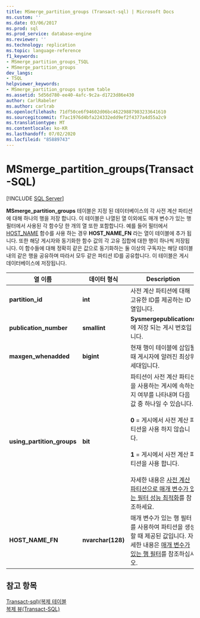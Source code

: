 ```yaml
---
title: MSmerge_partition_groups (Transact-sql) | Microsoft Docs
ms.custom: ''
ms.date: 03/06/2017
ms.prod: sql
ms.prod_service: database-engine
ms.reviewer: ''
ms.technology: replication
ms.topic: language-reference
f1_keywords:
- MSmerge_partition_groups_TSQL
- MSmerge_partition_groups
dev_langs:
- TSQL
helpviewer_keywords:
- MSmerge_partition_groups system table
ms.assetid: 5d56d780-ee40-4afc-9c2a-d1723d86e430
author: CarlRabeler
ms.author: carlrab
ms.openlocfilehash: 71df50ce6f94602d06bc46229887983233641610
ms.sourcegitcommit: f7ac1976d4bfa224332edd9ef2f4377a4d55a2c9
ms.translationtype: MT
ms.contentlocale: ko-KR
ms.lasthandoff: 07/02/2020
ms.locfileid: "85889743"
---
```

# <a name="msmerge_partition_groups-transact-sql"></a>MSmerge_partition_groups(Transact-SQL)
[!INCLUDE [SQL Server](../../includes/applies-to-version/sqlserver.md)]

  **MSmerge_partition_groups** 테이블은 지정 된 데이터베이스의 각 사전 계산 파티션에 대해 하나의 행을 저장 합니다. 이 테이블은 나열된 열 이외에도 매개 변수가 있는 행 필터에서 사용된 각 함수당 한 개의 열 또한 포함합니다. 예를 들어 필터에서 [HOST_NAME](../../t-sql/functions/host-name-transact-sql.md) 함수를 사용 하는 경우 **HOST_NAME_FN** 라는 열이 테이블에 추가 됩니다. 또한 해당 게시자와 동기화한 함수 값의 각 고유 집합에 대한 행이 하나씩 저장됩니다. 이 함수들에 대해 정확히 같은 값으로 동기화하는 둘 이상의 구독자는 해당 테이블 내의 같은 행을 공유하며 따라서 모두 같은 파티션 ID를 공유합니다. 이 테이블은 게시 데이터베이스에 저장됩니다.  
  
|열 이름|데이터 형식|Description|  
|-----------------|---------------|-----------------|  
|**partition_id**|**int**|사전 계산 파티션에 대해 고유한 ID를 제공하는 ID 열입니다.|  
|**publication_number**|**smallint**|**Sysmergepublications**에 저장 되는 게시 번호입니다.|  
|**maxgen_whenadded**|**bigint**|현재 행이 테이블에 삽입될 때 게시자에 알려진 최상위 세대입니다.|  
|**using_partition_groups**|**bit**|파티션이 사전 계산 파티션을 사용하는 게시에 속하는지 여부를 나타내며 다음 값 중 하나일 수 있습니다.<br /><br /> **0** = 게시에서 사전 계산 파티션을 사용 하지 않습니다.<br /><br /> **1** = 게시에서 사전 계산 파티션을 사용 합니다.<br /><br /> 자세한 내용은 [사전 계산 파티션으로 매개 변수가 있는 필터 성능 최적화](../../relational-databases/replication/merge/parameterized-filters-optimize-for-precomputed-partitions.md)를 참조하세요.|  
|**HOST_NAME_FN**|**nvarchar(128)**|매개 변수가 있는 행 필터를 사용하여 파티션을 생성할 때 제공된 값입니다. 자세한 내용은 [매개 변수가 있는 행 필터](../../relational-databases/replication/merge/parameterized-filters-parameterized-row-filters.md)를 참조하십시오.|  
  
## <a name="see-also"></a>참고 항목  
 [Transact-sql&#41;&#40;복제 테이블](../../relational-databases/system-tables/replication-tables-transact-sql.md)   
 [복제 뷰&#40;Transact-SQL&#41;](../../relational-databases/system-views/replication-views-transact-sql.md)  
  
  
